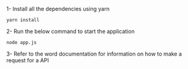 1-  Install all the dependencies using yarn
    
    yarn install

2-  Run the below command to start the application
    
    node app.js

3- Refer to the word documentation for information on how to make a request for a API

